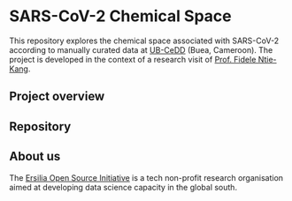 # SARS-CoV-2 Chemical Space
This repository explores the chemical space associated with SARS-CoV-2 according to manually curated data at [UB-CeDD](https://www.ub-cedd.org/) (Buea, Cameroon).
The project is developed in the context of a research visit of [Prof. Fidele Ntie-Kang](https://scholar.google.de/citations?user=XvORr_kAAAAJ&hl=en).

## Project overview


## Repository


## About us
The [Ersilia Open Source Initiative](https://ersilia.io) is a tech non-profit research organisation aimed at developing data science capacity in the global south.

